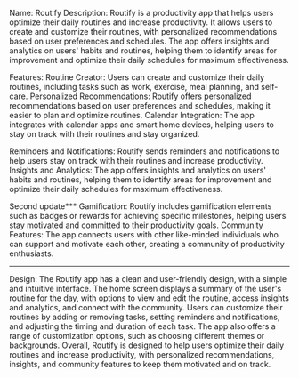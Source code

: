 Name: Routify Description: Routify is a productivity app that helps users optimize their daily routines and increase productivity. It allows users to create and customize their routines, with personalized recommendations based on user preferences and schedules. The app offers insights and analytics on users' habits and routines, helping them to identify areas for improvement and optimize their daily schedules for maximum effectiveness. 

Features: Routine Creator: Users can create and customize their daily routines, including tasks such as work, exercise, meal planning, and self-care. Personalized Recommendations: Routify offers personalized recommendations based on user preferences and schedules, making it easier to plan and optimize routines. Calendar Integration: The app integrates with calendar apps and smart home devices, helping users to stay on track with their routines and stay organized.

Reminders and Notifications: Routify sends reminders and notifications to help users stay on track with their routines and increase productivity. Insights and Analytics: The app offers insights and analytics on users' habits and routines, helping them to identify areas for improvement and optimize their daily schedules for maximum effectiveness.

Second update***
Gamification: Routify includes gamification elements such as badges or rewards for achieving specific milestones, helping users stay motivated and committed to their productivity goals. Community Features: The app connects users with other like-minded individuals who can support and motivate each other, creating a community of productivity enthusiasts.
***

Design: The Routify app has a clean and user-friendly design, with a simple and intuitive interface. The home screen displays a summary of the user's routine for the day, with options to view and edit the routine, access insights and analytics, and connect with the community. Users can customize their routines by adding or removing tasks, setting reminders and notifications, and adjusting the timing and duration of each task. The app also offers a range of customization options, such as choosing different themes or backgrounds. Overall, Routify is designed to help users optimize their daily routines and increase productivity, with personalized recommendations, insights, and community features to keep them motivated and on track.
